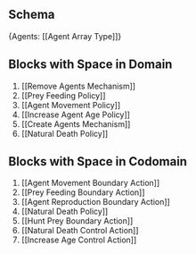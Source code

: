 ## Schema

{Agents: [[Agent Array Type]]}

## Blocks with Space in Domain
1. [[Remove Agents Mechanism]]
2. [[Prey Feeding Policy]]
3. [[Agent Movement Policy]]
4. [[Increase Agent Age Policy]]
5. [[Create Agents Mechanism]]
6. [[Natural Death Policy]]

## Blocks with Space in Codomain
1. [[Agent Movement Boundary Action]]
2. [[Prey Feeding Boundary Action]]
3. [[Agent Reproduction Boundary Action]]
4. [[Natural Death Policy]]
5. [[Hunt Prey Boundary Action]]
6. [[Natural Death Control Action]]
7. [[Increase Age Control Action]]

